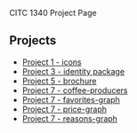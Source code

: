 CITC 1340 Project Page
<h2>Projects</h2>
<ul>

<li><a href="Project1/campsiteIcons.ai"> Project 1 - icons </a></li>
<li><a href="Project1/stationery.ai"> Project 3 - identity package </a></li>
<li><a href="Project1/aos-brochure.ai"> Project 5 - brochure </a></li>

<li><a href="Project1/coffee-producers.ai"> Project 7 - coffee-producers </a></li>
<li><a href="Project1/favorites-graph.ai"> Project 7 - favorites-graph </a></li>
<li><a href="Project1/price-graph.ai"> Project 7 - price-graph </a></li>
<li><a href="Project1/reasons-graph.ai"> Project 7 - reasons-graph </a></li>
<ul>